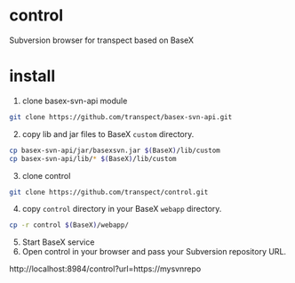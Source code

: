 # control
Subversion browser for transpect based on BaseX

# install
1. clone basex-svn-api module
```bash
git clone https://github.com/transpect/basex-svn-api.git
```
2. copy lib and jar files to BaseX `custom` directory.
```bash
cp basex-svn-api/jar/basexsvn.jar $(BaseX)/lib/custom
cp basex-svn-api/lib/* $(BaseX)/lib/custom
```
3. clone control
```bash
git clone https://github.com/transpect/control.git
```
4. copy `control` directory in your BaseX `webapp` directory.
```bash
cp -r control $(BaseX)/webapp/
```
5. Start BaseX service
6. Open control in your browser and pass your Subversion repository URL.

http://localhost:8984/control?url=https://mysvnrepo
